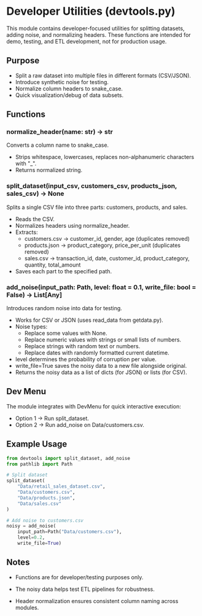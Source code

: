 # Developer Utilities (devtools.py)

This module contains developer-focused utilities for splitting datasets, adding noise, and normalizing headers. These functions are intended for demo, testing, and ETL development, not for production usage.

## Purpose
- Split a raw dataset into multiple files in different formats (CSV/JSON).
- Introduce synthetic noise for testing.
- Normalize column headers to snake_case.
- Quick visualization/debug of data subsets.

## Functions

### normalize_header(name: str) -> str
Converts a column name to snake_case.

- Strips whitespace, lowercases, replaces non-alphanumeric characters with "_".
- Returns normalized string.

### split_dataset(input_csv, customers_csv, products_json, sales_csv) -> None
Splits a single CSV file into three parts: customers, products, and sales.

- Reads the CSV.
- Normalizes headers using normalize_header.
- Extracts:
  - customers.csv → customer_id, gender, age (duplicates removed)
  - products.json → product_category, price_per_unit (duplicates removed)
  - sales.csv → transaction_id, date, customer_id, product_category, quantity, total_amount
- Saves each part to the specified path.

### add_noise(input_path: Path, level: float = 0.1, write_file: bool = False) -> List[Any]
Introduces random noise into data for testing.

- Works for CSV or JSON (uses read_data from getdata.py).
- Noise types:
  - Replace some values with None.
  - Replace numeric values with strings or small lists of numbers.
  - Replace strings with random text or numbers.
  - Replace dates with randomly formatted current datetime.
- level determines the probability of corruption per value.
- write_file=True saves the noisy data to a new file alongside original.
- Returns the noisy data as a list of dicts (for JSON) or lists (for CSV).

## Dev Menu
The module integrates with DevMenu for quick interactive execution:

- Option 1 → Run split_dataset.
- Option 2 → Run add_noise on Data/customers.csv.

## Example Usage

```python
from devtools import split_dataset, add_noise
from pathlib import Path

# Split dataset
split_dataset(
    "Data/retail_sales_dataset.csv",
    "Data/customers.csv",
    "Data/products.json",
    "Data/sales.csv"
)

# Add noise to customers.csv
noisy = add_noise(
    input_path=Path("Data/customers.csv"),
    level=0.2,
    write_file=True)
```

## Notes

- Functions are for developer/testing purposes only.

- The noisy data helps test ETL pipelines for robustness.

- Header normalization ensures consistent column naming across modules.
